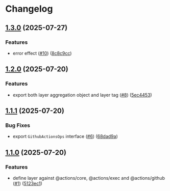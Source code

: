# Changelog

## [1.3.0](https://github.com/jpb06/effect-github-actions-layer/compare/v1.2.0...v1.3.0) (2025-07-27)


### Features

* error effect ([#10](https://github.com/jpb06/effect-github-actions-layer/issues/10)) ([8c8c9cc](https://github.com/jpb06/effect-github-actions-layer/commit/8c8c9cc00f90f4ed84bb7dd114ff11858fab9d01))

## [1.2.0](https://github.com/jpb06/effect-github-actions-layer/compare/v1.1.1...v1.2.0) (2025-07-20)


### Features

* export both layer aggregation object and layer tag ([#8](https://github.com/jpb06/effect-github-actions-layer/issues/8)) ([5ec4453](https://github.com/jpb06/effect-github-actions-layer/commit/5ec4453d26d9feffa8776e326dbfda608193b923))

## [1.1.1](https://github.com/jpb06/effect-github-actions-layer/compare/v1.1.0...v1.1.1) (2025-07-20)


### Bug Fixes

* export `GithubActionsOps` interface ([#6](https://github.com/jpb06/effect-github-actions-layer/issues/6)) ([68dad9a](https://github.com/jpb06/effect-github-actions-layer/commit/68dad9adc4bfd62e1daf881f0a696809e4953d9a))

## [1.1.0](https://github.com/jpb06/effect-github-actions-layer/compare/v1.0.0...v1.1.0) (2025-07-20)


### Features

* define layer against @actions/core, @actions/exec and @actions/github ([#1](https://github.com/jpb06/effect-github-actions-layer/issues/1)) ([5123ec1](https://github.com/jpb06/effect-github-actions-layer/commit/5123ec111474400ba5c950045b0c28007bebb84b))
